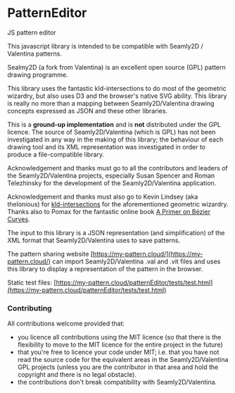 # PatternEditor
JS pattern editor 

This javascript library is intended to be compatible with Seamly2D / Valentina patterns.  

Sealmy2D (a fork from Valentina) is an excellent open source (GPL) pattern drawing programme. 

This library uses the fantastic kld-intersections to do most of the geometric wizardry, but also uses D3 and the browser's native SVG ability.  This library is really no more than a mapping between Seamly2D/Valentina drawing concepts expressed as JSON and these other libraries.

This is a **ground-up implementation** and is **not** distributed under the GPL licence.  The source of Seamly2D/Valentina (which is GPL) has not been investigated in any way in the making of this library; the behaviour of each drawing tool and its XML representation was investigated in order to produce a file-compatible library.

Acknowledgement and thanks must go to all the contributors and leaders of the Seamly2D/Valentina projects, especially Susan Spencer and Roman Telezhinsky for the development of the Seamly2D/Valentina application. 

Acknowledgement and thanks must also go to Kevin Lindsey (aka thelonious) for [kld-intersections](https://github.com/thelonious/kld-intersections) for the aforementioned geometric wizardry.  Thanks also to Pomax for the fantastic online book [A Primer on Bézier Curves](https://pomax.github.io/BezierInfo-2/).

The input to this library is a JSON representation (and simplification) of the XML format that Seamly2D/Valentina uses to save patterns. 

The pattern sharing website [https://my-pattern.cloud/](https://my-pattern.cloud/) can import Seamly2D/Valentina .val and .vit files and uses this library to display a representation of the pattern in the browser.

Static test files: [https://my-pattern.cloud/patternEditor/tests/test.html](https://my-pattern.cloud/patternEditor/tests/test.html)




### Contributing
All contributions welcome provided that:

- you licence all contributions using the MIT licence (so that there is the flexibility to move to the MIT licence for the entire project in the future)
- that you're free to licence your code under MIT; i.e. that you have not read the source code for the equivalent areas in the Seamly2D/Valentina GPL projects (unless you are the contributor in that area and hold the copyright and there is no legal obstacle).
- the contributions don't break compatibility with Seamly2D/Valentina.



